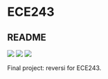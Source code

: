 # ECE243
## README 
![](https://img.shields.io/badge/Processor-ARM-blue.svg)
![](https://img.shields.io/badge/C-90-blue.svg)
![](https://img.shields.io/badge/Status-developing-green.svg)

Final project: reversi for ECE243.
